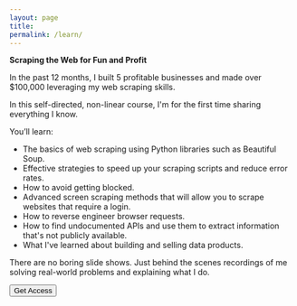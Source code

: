 ```yaml
---
layout: page
title: 
permalink: /learn/
---
```


**Scraping the Web for Fun and Profit**

In the past 12 months, I built 5 profitable businesses and made over $100,000 leveraging my web scraping skills.

In this self-directed, non-linear course, I'm for the first time sharing everything I know.

You’ll learn:

* The basics of web scraping using Python libraries such as Beautiful Soup.
* Effective strategies to speed up your scraping scripts and reduce error rates.
* How to avoid getting blocked.
* Advanced screen scraping methods that will allow you to scrape websites that require a login.
* How to reverse engineer browser requests.
* How to find undocumented APIs and use them to extract information that's not publicly available.
* What I've learned about building and selling data products.

There are no boring slide shows. Just behind the scenes recordings of me solving real-world problems and explaining what I do.

<a href="https://jakobgreenfeld.gumroad.com/l/scraping"><button class="button" >Get Access</button></a>





